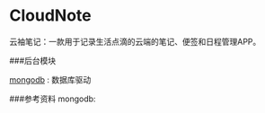CloudNote
=========

云袖笔记：一款用于记录生活点滴的云端的笔记、便签和日程管理APP。



###后台模块
>
[mongodb](https://github.com/mongodb/node-mongodb-native) : 数据库驱动


###参考资料
mongodb: